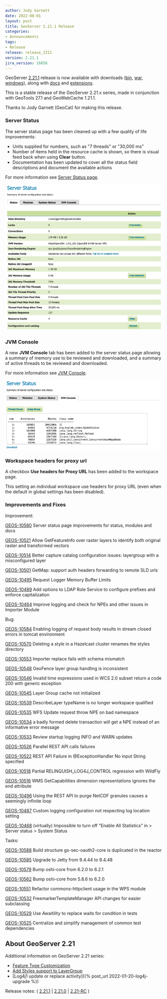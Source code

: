 ```yaml
---
author: Jody Garnett
date: 2022-08-01
layout: post
title: GeoServer 2.21.1 Release
categories:
- Announcements
tags:
- Release
release: release_2211
version: 2.21.1
jira_version: 16856 
---
```


GeoServer [2.21.1](/release/2.21.1/) release is now available with downloads ([bin](https://sourceforge.net/projects/geoserver/files/GeoServer/2.21.1/geoserver-2.21.1-bin.zip/download), [war](https://sourceforge.net/projects/geoserver/files/GeoServer/2.21.1/geoserver-2.21.1-war.zip/download), [windows](https://sourceforge.net/projects/geoserver/files/GeoServer/2.21.1/GeoServer-2.21.1-winsetup.exe/download)), along with [docs](https://sourceforge.net/projects/geoserver/files/GeoServer/2.21.1/geoserver-2.21.1-htmldoc.zip/download) and [extensions](https://sourceforge.net/projects/geoserver/files/GeoServer/2.21.1/extensions/).

This is a stable release of the GeoServer 2.21.x series, made in conjunction with GeoTools 27.1 
and GeoWebCache 1.21.1.

Thanks to Jody Garnett (GeoCat) for making this release.

### Server Status

The server status page has been cleaned up with a few quality of life improvements: 

* Units supplied for numbers, such as "7 threads" or "30,000 ms"
* Number of items held in the resource cache is shown, so there is visual feed back when using **Clear** button.
* Documentation has been updated to cover all the status field descriptions and document the available actions

For more information see [Server Status page](https://docs.geoserver.org/stable/en/user/configuration/status.html#server-status).

![Server status](/img/posts/2.21/server_status.png) <br/>

### JVM Console

A new **JVM Console** tab has been added to the server status page allowing a summary of memory use to be reviewed and downloaded, and a summary of active threads to be reviewed and downloaded.

For more information see [JVM Console](https://docs.geoserver.org/stable/en/user/configuration/status.html#jvm-console).

![JVM Console](/img/posts/2.21/jvm_console.png) <br/>

### Workspace headers for proxy url

A checkbox **Use headers for Proxy URL** has been added to the workspace page.

This setting an individual workspace use headers for proxy URL (even when the default in global settings has been disabled).

### Improvements and Fixes

Improvement:

[GEOS-10580](https://osgeo-org.atlassian.net/browse/GEOS-10580) Server status page improvements for status, modules and docs

[GEOS-10521](https://osgeo-org.atlassian.net/browse/GEOS-10521) Allow GetFeatureInfo over raster layers to identify both original raster and transformed vectors

[GEOS-10514](https://osgeo-org.atlassian.net/browse/GEOS-10514) Better capture catalog configuration issues: layergroup with a misconfigured layer

[GEOS-10501](https://osgeo-org.atlassian.net/browse/GEOS-10501) GetMap: support auth headers forwarding to remote SLD urls

[GEOS-10495](https://osgeo-org.atlassian.net/browse/GEOS-10495) Request Logger Memory Buffer Limits

[GEOS-10489](https://osgeo-org.atlassian.net/browse/GEOS-10489) Add options to LDAP Role Service to configure prefixes and enforce capitalization

[GEOS-10464](https://osgeo-org.atlassian.net/browse/GEOS-10464) Improve logging and check for NPEs and other issues in Importer Module

Bug:

[GEOS-10584](https://osgeo-org.atlassian.net/browse/GEOS-10584) Enabling logging of request body results in stream closed errors in tomcat environment

[GEOS-10570](https://osgeo-org.atlassian.net/browse/GEOS-10570) Deleting a style in a Hazelcast cluster renames the styles directory

[GEOS-10553](https://osgeo-org.atlassian.net/browse/GEOS-10553) Importer replace fails with schema mismatch

[GEOS-10548](https://osgeo-org.atlassian.net/browse/GEOS-10548) GeoFence layer group handling is inconsistent

[GEOS-10546](https://osgeo-org.atlassian.net/browse/GEOS-10546) Invalid time expressions used in WCS 2.0 subset return a code 200 with generic exception

[GEOS-10545](https://osgeo-org.atlassian.net/browse/GEOS-10545) Layer Group cache not initialized

[GEOS-10539](https://osgeo-org.atlassian.net/browse/GEOS-10539) DescribeLayer typeName is no longer workspace qualified

[GEOS-10535](https://osgeo-org.atlassian.net/browse/GEOS-10535) WFS Update request throw NPE on bad namespace

[GEOS-10534](https://osgeo-org.atlassian.net/browse/GEOS-10534) a badly formed delete transaction will get a NPE instead of an informative error message

[GEOS-10533](https://osgeo-org.atlassian.net/browse/GEOS-10533) Review startup logging INFO and WARN updates

[GEOS-10526](https://osgeo-org.atlassian.net/browse/GEOS-10526) Parallel REST API calls failures

[GEOS-10522](https://osgeo-org.atlassian.net/browse/GEOS-10522) REST API Failure in @ExceptionHandler No input String specified

[GEOS-10518](https://osgeo-org.atlassian.net/browse/GEOS-10518) Partial RELINQUISH\_LOG4J\_CONTROL regression with WildFly

[GEOS-10516](https://osgeo-org.atlassian.net/browse/GEOS-10516) WMS GetCapabilities dimension representations ignores the end attribute

[GEOS-10496](https://osgeo-org.atlassian.net/browse/GEOS-10496) Using the REST API to purge NetCDF granules causes a seemingly infinite loop

[GEOS-10487](https://osgeo-org.atlassian.net/browse/GEOS-10487) Custom logging configuration not respecting log location setting

[GEOS-10468](https://osgeo-org.atlassian.net/browse/GEOS-10468) \(virtually\) Impossible to turn off "Enable All Statistics" in  > Server status > System Status

Tasks:

[GEOS-10588](https://osgeo-org.atlassian.net/browse/GEOS-10588) Build structure gs-sec-oauth2-core is duplicated in the reactor

[GEOS-10585](https://osgeo-org.atlassian.net/browse/GEOS-10585) Upgrade to Jetty from 9.4.44 to 9.4.48

[GEOS-10579](https://osgeo-org.atlassian.net/browse/GEOS-10579) Bump oshi-core from 6.2.0 to 6.2.1

[GEOS-10562](https://osgeo-org.atlassian.net/browse/GEOS-10562) Bump oshi-core from 5.8.6 to 6.2.0

[GEOS-10551](https://osgeo-org.atlassian.net/browse/GEOS-10551) Refactor commons-httpclient usage in the WPS module

[GEOS-10532](https://osgeo-org.atlassian.net/browse/GEOS-10532) FreemarkerTemplateManager API changes for easier subclassing

[GEOS-10529](https://osgeo-org.atlassian.net/browse/GEOS-10529) Use Awaitility to replace waits for condition in tests

[GEOS-10525](https://osgeo-org.atlassian.net/browse/GEOS-10525) Centralize and simplify management of common test dependencies

## About GeoServer 2.21

Additional information on GeoServer 2.21 series:

* [Feature Type Customization](https://github.com/geoserver/geoserver/wiki/GSIP-207)
* [Add Styles support to LayerGroup](https://github.com/geoserver/geoserver/wiki/GSIP-205)
* [Log4j1 update or replace activity]({% post_url 2022-01-20-log4j-upgrade %})

Release notes:
( [2.21.1](https://github.com/geoserver/geoserver/releases/tag/2.21.1)
| [2.21.0](https://github.com/geoserver/geoserver/releases/tag/2.21.0)
| [2.21-RC](https://github.com/geoserver/geoserver/releases/tag/2.21-RC)
)
